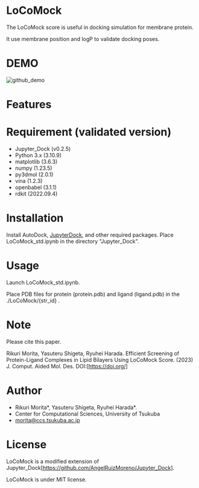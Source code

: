 # LoCoMock

The LoCoMock score is useful in docking simulation for membrane protein.


It use membrane position and logP to validate docking poses.
  
# DEMO  
![github_demo](https://user-images.githubusercontent.com/3397013/225182550-fb2f4b51-b209-484b-8592-6374a0fbaf1c.png)

# Features

 
# Requirement (validated version)
  
- Jupyter_Dock (v0.2.5)
- Python 3.x (3.10.9)
 - matplotlib                (3.6.3)
 - numpy                     (1.23.5)
 - py3dmol                   (2.0.1)
 - vina                      (1.2.3)
 - openbabel                 (3.1.1)
 - rdkit                     (2022.09.4)
 
 
# Installation
Install AutoDock, [JupyterDock](https://github.com/AngelRuizMoreno/Jupyter_Dock), and other required packages.
Place LoCoMock_std.ipynb in the directory "Jupyter_Dock".

 
# Usage
Launch LoCoMock_std.ipynb.


Place PDB files for protein (protein.pdb) and ligand (ligand.pdb) in the ./LoCoMock/{str_id} .

 
# Note
Please cite this paper.


Rikuri Morita, Yasuteru Shigeta, Ryuhei Harada. Efficient Screening of Protein-Ligand Complexes in Lipid Bilayers Using LoCoMock Score. (2023) J. Comput. Aided Mol. Des. DOI:[https://doi.org/]

 
# Author
- Rikuri Morita*, Yasuteru Shigeta, Ryuhei Harada*.
- Center for Computational Sciences, University of Tsukuba
- morita@ccs.tsukuba.ac.jp
 
# License
LoCoMock is a modified extension of Jupyter_Dock[https://github.com/AngelRuizMoreno/Jupyter_Dock].

LoCoMock is under MIT license.

